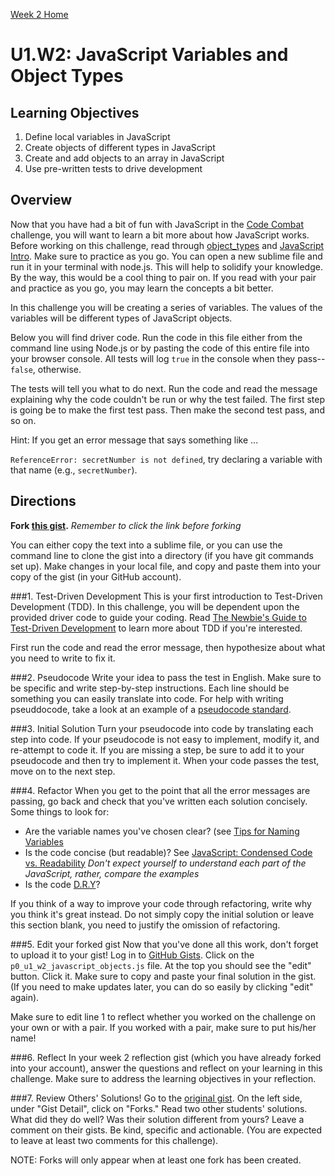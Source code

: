 [Week 2 Home](week_2)

# U1.W2: JavaScript Variables and Object Types


## Learning Objectives
1. Define local variables in JavaScript
2. Create objects of different types in JavaScript
3. Create and add objects to an array in JavaScript
4. Use pre-written tests to drive development

## Overview
Now that you have had a bit of fun with JavaScript in the [Code Combat](2_code_combat.md) 
challenge, you will want to learn a bit more about how JavaScript works. Before working 
on this challenge, read through [object_types](reading_material/object_types.md) and 
[JavaScript Intro](reading_material/javascript_intro_lab). Make sure to practice as 
you go. You can open a new sublime file and run it in your terminal with node.js. 
This will help to solidify your knowledge. By the way, this would be a cool thing to pair on. 
If you read with your pair and practice as you go, you may learn the concepts a bit better.  

In this challenge you will be creating a series of variables. The values of the variables 
will be different types of JavaScript objects.

Below you will find driver code. Run the code in this file either from the command line 
using Node.js or by pasting the code of this entire file into your browser console. All tests will log `true` in the console when they pass--`false`, otherwise.

The tests will tell you what to do next.  Run the code and read the message explaining 
why the code couldn't be run or why the test failed.  The first step is going be to make 
the first test pass.  Then make the second test pass, and so on.

Hint: If you get an error message that says something like ...

`ReferenceError: secretNumber is not defined`, try declaring a variable with that name (e.g., `secretNumber`).

## Directions
**Fork [this gist](https://gist.github.com/dbc-challenges/78460da2eb191d62f0c5).** *Remember to click the link before forking*

You can either copy the text into a sublime file, or you can
use the command line to clone the gist into a directory (if you have git commands set up). 
Make changes in your local file, and copy and paste them into your copy of the gist 
(in your GitHub account). 


###1. Test-Driven Development
This is your first introduction to Test-Driven Development (TDD). In this challenge, you will be dependent upon the provided driver code to guide your coding. Read [The Newbie's Guide to Test-Driven Development](http://code.tutsplus.com/tutorials/the-newbies-guide-to-test-driven-development--net-13835) to learn more about TDD if you're interested. 

First run the code and read the error message, then hypothesize about what you need to write to fix it.

###2. Pseudocode
Write your idea to pass the test in English. Make sure to be specific and write step-by-step instructions. Each line should be something you can easily translate into code. For help with writing pseuddocode, take a look at an example of a [pseudocode standard](http://users.csc.calpoly.edu/~jdalbey/SWE/pdl_std.html). 


###3. Initial Solution
Turn your pseudocode into code by translating each step into code. If your pseudocode is not easy to implement, modify it, and re-attempt to code it. If you are missing a step, be sure to add it to your pseudocode and then try to implement it. When your code passes the test, move on to the next step. 

###4. Refactor
When you get to the point that all the error messages are passing, go back and check that you've written each solution concisely. Some things to look for:
- Are the variable names you've chosen clear? (see [Tips for Naming Variables](http://www.makinggoodsoftware.com/2009/05/04/71-tips-for-naming-variables/)
- Is the code concise (but readable)? See [JavaScript: Condensed Code vs. Readability](http://davidwalsh.name/javascript-short-code) *Don't expect yourself to understand each part of the JavaScript, rather, compare the examples*  
- Is the code [D.R.Y](http://programmer.97things.oreilly.com/wiki/index.php/Don't_Repeat_Yourself)? 

If you think of a way to improve your code through refactoring, write why you think it's great instead. Do not simply copy the initial solution or leave this section blank, you need to justify the omission of refactoring.

###5. Edit your forked gist
Now that you've done all this work, don't forget to upload it to your gist! Log in to [GitHub Gists](https://gist.github.com). Click on the `p0_u1_w2_javascript_objects.js` file. At the top you should see the "edit" button. Click it. Make sure to copy and paste your final solution in the gist. (If you need to make updates later, you can do so easily by clicking "edit" again). 

Make sure to edit line 1 to reflect whether you worked on the challenge on your own or with a pair. If you worked with a pair, make sure to put his/her name!

###6. Reflect
In your week 2 reflection gist (which you have already forked into your account), answer the questions and reflect on your learning in this challenge. Make sure to address the learning objectives in your reflection. 

###7. Review Others' Solutions!
Go to the [original gist](https://gist.github.com/dbc-challenges/78460da2eb191d62f0c5). On the left side, under "Gist Detail", click on "Forks." Read two other students' solutions. What did they do well? Was their solution different from yours? Leave a comment on their gists. Be kind, specific and actionable. (You are expected to leave
at least two comments for this challenge).

NOTE: Forks will only appear when at least one fork has been created. 


